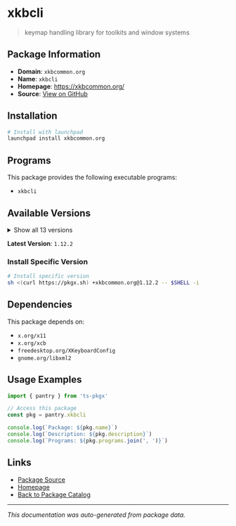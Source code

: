 # xkbcli

> keymap handling library for toolkits and window systems

## Package Information

- **Domain**: `xkbcommon.org`
- **Name**: `xkbcli`
- **Homepage**: https://xkbcommon.org/
- **Source**: [View on GitHub](https://github.com/pkgxdev/pantry/tree/main/projects/xkbcommon.org/package.yml)

## Installation

```bash
# Install with launchpad
launchpad install xkbcommon.org
```

## Programs

This package provides the following executable programs:

- `xkbcli`

## Available Versions

<details>
<summary>Show all 13 versions</summary>

- `1.12.2`, `1.12.1`, `1.12.0`, `1.11.0`, `1.10.0`
- `1.9.2`, `1.9.1`, `1.9.0`, `1.8.1`, `1.8.0`
- `1.7.0`, `1.6.0`, `1.5.0`

</details>

**Latest Version**: `1.12.2`

### Install Specific Version

```bash
# Install specific version
sh <(curl https://pkgx.sh) +xkbcommon.org@1.12.2 -- $SHELL -i
```

## Dependencies

This package depends on:

- `x.org/x11`
- `x.org/xcb`
- `freedesktop.org/XKeyboardConfig`
- `gnome.org/libxml2`

## Usage Examples

```typescript
import { pantry } from 'ts-pkgx'

// Access this package
const pkg = pantry.xkbcli

console.log(`Package: ${pkg.name}`)
console.log(`Description: ${pkg.description}`)
console.log(`Programs: ${pkg.programs.join(', ')}`)
```

## Links

- [Package Source](https://github.com/pkgxdev/pantry/tree/main/projects/xkbcommon.org/package.yml)
- [Homepage](https://xkbcommon.org/)
- [Back to Package Catalog](../../package-catalog.md)

---

*This documentation was auto-generated from package data.*
